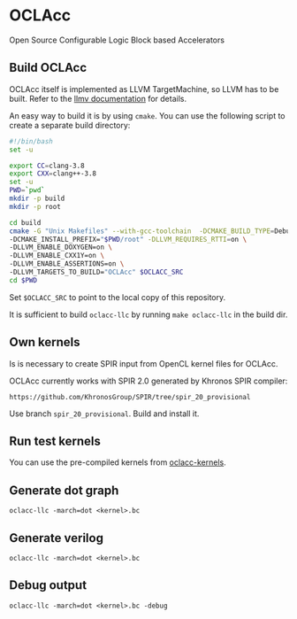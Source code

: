 # OCLAcc
Open Source Configurable Logic Block based Accelerators

## Build OCLAcc
OCLAcc itself is implemented as LLVM TargetMachine, so LLVM has to be built.
Refer to the [llmv documentation](http://llvm.org/docs/GettingStarted.html) for details.

An easy way to build it is by using `cmake`. You can use the following script to create a separate build directory:
```bash
#!/bin/bash
set -u

export CC=clang-3.8
export CXX=clang++-3.8
set -u
PWD=`pwd`
mkdir -p build
mkdir -p root

cd build
cmake -G "Unix Makefiles" --with-gcc-toolchain  -DCMAKE_BUILD_TYPE=Debug \
-DCMAKE_INSTALL_PREFIX="$PWD/root" -DLLVM_REQUIRES_RTTI=on \
-DLLVM_ENABLE_DOXYGEN=on \
-DLLVM_ENABLE_CXX1Y=on \
-DLLVM_ENABLE_ASSERTIONS=on \
-DLLVM_TARGETS_TO_BUILD="OCLAcc" $OCLACC_SRC
cd $PWD
```
Set `$OCLACC_SRC` to point to the local copy of this repository.

It is sufficient to build `oclacc-llc` by running `make oclacc-llc` in the build dir.

## Own kernels

Is is necessary to create SPIR input from OpenCL kernel files for OCLAcc.

OCLAcc currently works with SPIR 2.0 generated by Khronos SPIR compiler:

`https://github.com/KhronosGroup/SPIR/tree/spir_20_provisional`

Use branch `spir_20_provisional`. Build and install it.

## Run test kernels

You can use the pre-compiled kernels from [oclacc-kernels](https://github.com/sifrrich/oclacc-kernels).

## Generate dot graph
`oclacc-llc -march=dot <kernel>.bc`

## Generate verilog
`oclacc-llc -march=dot <kernel>.bc`

## Debug output
`oclacc-llc -march=dot <kernel>.bc -debug`
